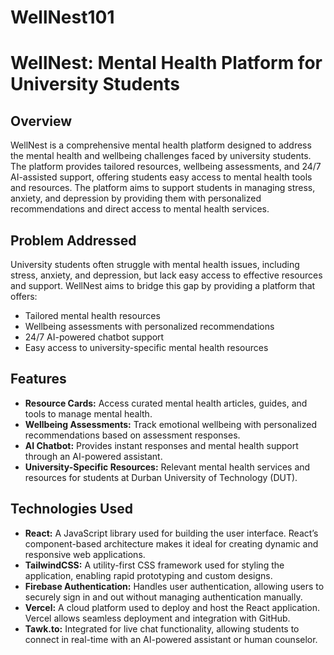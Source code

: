 # WellNest101
# WellNest: Mental Health Platform for University Students

## Overview

WellNest is a comprehensive mental health platform designed to address the mental health and wellbeing challenges faced by university students. The platform provides tailored resources, wellbeing assessments, and 24/7 AI-assisted support, offering students easy access to mental health tools and resources. The platform aims to support students in managing stress, anxiety, and depression by providing them with personalized recommendations and direct access to mental health services.

## Problem Addressed

University students often struggle with mental health issues, including stress, anxiety, and depression, but lack easy access to effective resources and support. WellNest aims to bridge this gap by providing a platform that offers:
- Tailored mental health resources
- Wellbeing assessments with personalized recommendations
- 24/7 AI-powered chatbot support
- Easy access to university-specific mental health resources

## Features

- **Resource Cards:** Access curated mental health articles, guides, and tools to manage mental health.
- **Wellbeing Assessments:** Track emotional wellbeing with personalized recommendations based on assessment responses.
- **AI Chatbot:** Provides instant responses and mental health support through an AI-powered assistant.
- **University-Specific Resources:** Relevant mental health services and resources for students at Durban University of Technology (DUT).
  
## Technologies Used

- **React:** A JavaScript library used for building the user interface. React’s component-based architecture makes it ideal for creating dynamic and responsive web applications.
- **TailwindCSS:** A utility-first CSS framework used for styling the application, enabling rapid prototyping and custom designs.
- **Firebase Authentication:** Handles user authentication, allowing users to securely sign in and out without managing authentication manually.
- **Vercel:** A cloud platform used to deploy and host the React application. Vercel allows seamless deployment and integration with GitHub.
- **Tawk.to:** Integrated for live chat functionality, allowing students to connect in real-time with an AI-powered assistant or human counselor.
